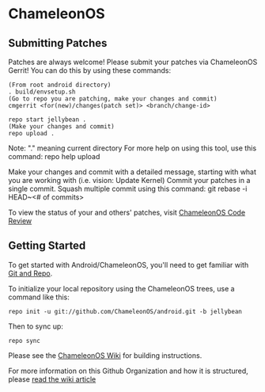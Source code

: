 ChameleonOS
===========

Submitting Patches
------------------
Patches are always welcome!  Please submit your patches via ChameleonOS Gerrit!
You can do this by using these commands:

    (From root android directory)
    . build/envsetup.sh
    (Go to repo you are patching, make your changes and commit)
    cmgerrit <for(new)/changes(patch set)> <branch/change-id> 

    repo start jellybean .
    (Make your changes and commit)
    repo upload .
Note: "." meaning current directory
For more help on using this tool, use this command: repo help upload

Make your changes and commit with a detailed message, starting with what you are working with (i.e. vision: Update Kernel)
Commit your patches in a single commit. Squash multiple commit using this command: git rebase -i HEAD~<# of commits>

To view the status of your and others' patches, visit [ChameleonOS Code Review](http://review.chameleonos.org/)


Getting Started
---------------

To get started with Android/ChameleonOS, you'll need to get
familiar with [Git and Repo](http://source.android.com/download/using-repo).

To initialize your local repository using the ChameleonOS trees, use a command like this:

    repo init -u git://github.com/ChameleonOS/android.git -b jellybean

Then to sync up:

    repo sync

Please see the [ChameleonOS Wiki](http://wiki.chameleonos.org/) for building instructions.

For more information on this Github Organization and how it is structured, 
please [read the wiki article](http://wiki.chameleonos.org/index.php/Github_Organization)

